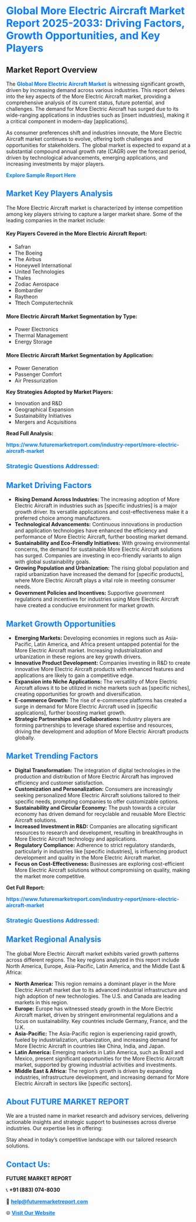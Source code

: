 <h1 style="color: #007BFF;">Global More Electric Aircraft Market Report 2025-2033: Driving Factors, Growth Opportunities, and Key Players</h1>

<section id="overview">
<h2>Market Report Overview</h2>
<p>The <a href="https://www.futuremarketreport.com/industry-report/more-electric-aircraft-market" style="color: #007BFF; text-decoration: none;"><strong>Global More Electric Aircraft Market</strong></a> is witnessing significant growth, driven by increasing demand across various industries. This report delves into the key aspects of the More Electric Aircraft market, providing a comprehensive analysis of its current status, future potential, and challenges. The demand for More Electric Aircraft has surged due to its wide-ranging applications in industries such as [insert industries], making it a critical component in modern-day [applications].</p>
<p>As consumer preferences shift and industries innovate, the More Electric Aircraft market continues to evolve, offering both challenges and opportunities for stakeholders. The global market is expected to expand at a substantial compound annual growth rate (CAGR) over the forecast period, driven by technological advancements, emerging applications, and increasing investments by major players.</p>
</section>

<section id="overview">
<p><a href="https://www.futuremarketreport.com/request-sample/reportId=104619" style="color: #007BFF; text-decoration: none;"><strong>Explore Sample Report Here</strong></a></p>
</section>

<section id="key-players">
<h2 style="color: #007BFF;">Market Key Players Analysis</h2>
<p>The More Electric Aircraft market is characterized by intense competition among key players striving to capture a larger market share. Some of the leading companies in the market include:</p>
<h4>Key Players Covered in the More Electric Aircraft Report:</h4>
<ul><li>Safran</li><li>The Boeing</li><li>The Airbus</li><li>Honeywell International</li><li>United Technologies</li><li>Thales</li><li>Zodiac Aerospace</li><li>Bombardier</li><li>Raytheon</li><li>Tttech Computertechnik</li></ul>
<h4>More Electric Aircraft Market Segmentation by Type:</h4>
<ul><li>Power Electronics</li><li>Thermal Management</li><li>Energy Storage</li></ul>

<h4>More Electric Aircraft Market Segmentation by Application:</h4>
<ul><li>Power Generation</li><li>Passenger Comfort</li><li>Air Pressurization</li></ul>
<p><strong>Key Strategies Adopted by Market Players:</strong></p>
<ul>
<li>Innovation and R&D</li>
<li>Geographical Expansion</li>
<li>Sustainability Initiatives</li>
<li>Mergers and Acquisitions</li>
</ul>
</section>

<section>
<p><strong>Read Full Analysis: </strong></p><a href="https://www.futuremarketreport.com/industry-report/more-electric-aircraft-market" style="color: #007BFF; text-decoration: none;"><strong>https://www.futuremarketreport.com/industry-report/more-electric-aircraft-market</strong></a>
<h3 style="color: #007BFF;">Strategic Questions Addressed:</h3>
</section>

<section id="driving-factors">
<h2 style="color: #007BFF;">Market Driving Factors</h2>
<ul>
<li><strong>Rising Demand Across Industries:</strong> The increasing adoption of More Electric Aircraft in industries such as [specific industries] is a major growth driver. Its versatile applications and cost-effectiveness make it a preferred choice among manufacturers.</li>
<li><strong>Technological Advancements:</strong> Continuous innovations in production and application technologies have enhanced the efficiency and performance of More Electric Aircraft, further boosting market demand.</li>
<li><strong>Sustainability and Eco-Friendly Initiatives:</strong> With growing environmental concerns, the demand for sustainable More Electric Aircraft solutions has surged. Companies are investing in eco-friendly variants to align with global sustainability goals.</li>
<li><strong>Growing Population and Urbanization:</strong> The rising global population and rapid urbanization have increased the demand for [specific products], where More Electric Aircraft plays a vital role in meeting consumer needs.</li>
<li><strong>Government Policies and Incentives:</strong> Supportive government regulations and incentives for industries using More Electric Aircraft have created a conducive environment for market growth.</li>
</ul>
</section>

<section id="growth-opportunities">
<h2 style="color: #007BFF;">Market Growth Opportunities</h2>
<ul>
<li><strong>Emerging Markets:</strong> Developing economies in regions such as Asia-Pacific, Latin America, and Africa present untapped potential for the More Electric Aircraft market. Increasing industrialization and urbanization in these regions are key growth drivers.</li>
<li><strong>Innovative Product Development:</strong> Companies investing in R&D to create innovative More Electric Aircraft products with enhanced features and applications are likely to gain a competitive edge.</li>
<li><strong>Expansion into Niche Applications:</strong> The versatility of More Electric Aircraft allows it to be utilized in niche markets such as [specific niches], creating opportunities for growth and diversification.</li>
<li><strong>E-commerce Growth:</strong> The rise of e-commerce platforms has created a surge in demand for More Electric Aircraft used in [specific applications], further boosting market growth.</li>
<li><strong>Strategic Partnerships and Collaborations:</strong> Industry players are forming partnerships to leverage shared expertise and resources, driving the development and adoption of More Electric Aircraft products globally.</li>
</ul>
</section>

<section id="trending-factors">
<h2 style="color: #007BFF;">Market Trending Factors</h2>
<ul>
<li><strong>Digital Transformation:</strong> The integration of digital technologies in the production and distribution of More Electric Aircraft has improved efficiency and customer satisfaction.</li>
<li><strong>Customization and Personalization:</strong> Consumers are increasingly seeking personalized More Electric Aircraft solutions tailored to their specific needs, prompting companies to offer customizable options.</li>
<li><strong>Sustainability and Circular Economy:</strong> The push towards a circular economy has driven demand for recyclable and reusable More Electric Aircraft solutions.</li>
<li><strong>Increased Investment in R&D:</strong> Companies are allocating significant resources to research and development, resulting in breakthroughs in More Electric Aircraft technology and applications.</li>
<li><strong>Regulatory Compliance:</strong> Adherence to strict regulatory standards, particularly in industries like [specific industries], is influencing product development and quality in the More Electric Aircraft market.</li>
<li><strong>Focus on Cost-Effectiveness:</strong> Businesses are exploring cost-efficient More Electric Aircraft solutions without compromising on quality, making the market more competitive.</li>
</ul>
</section>

<section>
<p><strong>Get Full Report: </strong></p><a href="https://www.futuremarketreport.com/industry-report/more-electric-aircraft-market" style="color: #007BFF; text-decoration: none;"><strong>https://www.futuremarketreport.com/industry-report/more-electric-aircraft-market</strong></a>
<h3 style="color: #007BFF;">Strategic Questions Addressed:</h3>
</section>


<section id="regional-analysis">
<h2 style="color: #007BFF;">Market Regional Analysis</h2>
<p>The global More Electric Aircraft market exhibits varied growth patterns across different regions. The key regions analyzed in this report include North America, Europe, Asia-Pacific, Latin America, and the Middle East & Africa:</p>
<ul>
<li><strong>North America:</strong> This region remains a dominant player in the More Electric Aircraft market due to its advanced industrial infrastructure and high adoption of new technologies. The U.S. and Canada are leading markets in this region.</li>
<li><strong>Europe:</strong> Europe has witnessed steady growth in the More Electric Aircraft market, driven by stringent environmental regulations and a focus on sustainability. Key countries include Germany, France, and the U.K.</li>
<li><strong>Asia-Pacific:</strong> The Asia-Pacific region is experiencing rapid growth, fueled by industrialization, urbanization, and increasing demand for More Electric Aircraft in countries like China, India, and Japan.</li>
<li><strong>Latin America:</strong> Emerging markets in Latin America, such as Brazil and Mexico, present significant opportunities for the More Electric Aircraft market, supported by growing industrial activities and investments.</li>
<li><strong>Middle East & Africa:</strong> The region’s growth is driven by expanding industries, infrastructure development, and increasing demand for More Electric Aircraft in sectors like [specific sectors].</li>
</ul>
</section>

<footer>
<h2 style="color: #007BFF;">About FUTURE MARKET REPORT</h2>
<p>We are a trusted name in market research and advisory services, delivering actionable insights and strategic support to businesses across diverse industries. Our expertise lies in offering:</p>

<p>Stay ahead in today’s competitive landscape with our tailored research solutions.</p>

<h2 style="color: #007BFF;">Contact Us:</h2>
<p><strong>FUTURE MARKET REPORT</strong></p>
<p>📞 <strong>+91 (883) 074-8030</strong></p>
<p>📧 <strong><a href="mailto:help@futuremarketreport.com" style="color: #007BFF;">help@futuremarketreport.com</a></strong></p>
<p>🌐 <strong><a href="https://www.futuremarketreport.com/" style="color: #007BFF;">Visit Our Website</a></strong></p>
</footer>